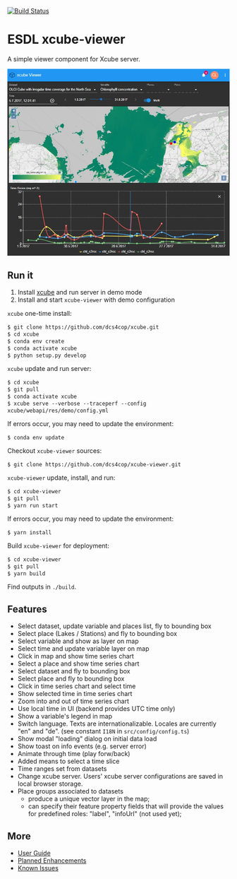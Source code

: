 [![Build Status](https://travis-ci.org/esa-esdl/xcube-viewer.svg?branch=master)](https://travis-ci.org/esa-esdl/xcube-viewer)

# ESDL xcube-viewer

A simple viewer component for Xcube server.

![xcube-viewer](./doc/xcube-viewer.jpg)

## Run it

1. Install [xcube](https://github.com/dcs4cop/xcube) and run server in demo mode
2. Install and start `xcube-viewer` with demo configuration

`xcube` one-time install:

    $ git clone https://github.com/dcs4cop/xcube.git
    $ cd xcube
    $ conda env create
    $ conda activate xcube
    $ python setup.py develop  

    
`xcube` update and run server:

    $ cd xcube
    $ git pull
    $ conda activate xcube  
    $ xcube serve --verbose --traceperf --config xcube/webapi/res/demo/config.yml  
    
If errors occur, you may need to update the environment:

    $ conda env update


Checkout `xcube-viewer` sources:

    $ git clone https://github.com/dcs4cop/xcube-viewer.git

`xcube-viewer` update, install, and run:

    $ cd xcube-viewer
    $ git pull
    $ yarn run start

If errors occur, you may need to update the environment:

    $ yarn install


Build `xcube-viewer` for deployment:

    $ cd xcube-viewer
    $ git pull
    $ yarn build

Find outputs in `./build`.

## Features

* Select dataset, update variable and places list, fly to bounding box
* Select place (Lakes / Stations) and fly to bounding box
* Select variable and show as layer on map
* Select time and update variable layer on map
* Click in map and show time series chart
* Select a place and show time series chart
* Select dataset and fly to bounding box
* Select place and fly to bounding box
* Click in time series chart and select time
* Show selected time in time series chart
* Zoom into and out of time series chart
* Use local time in UI (backend provides UTC time only)
* Show a variable's legend in map
* Switch language. Texts are internationalizable. Locales are currently "en" and "de". (see constant `I18N` in `src/config/config.ts`)
* Show modal "loading" dialog on initial data load
* Show toast on info events (e.g. server error) 
* Animate through time (play forw/back)
* Added means to select a time slice
* Time ranges set from datasets
* Change xcube server. Users' xcube server configurations are saved in local browser storage.  
* Place groups associated to datasets
  - produce a unique vector layer in the map;
  - can specify their feature property fields that will provide the values for predefined roles:
    "label", "infoUrl" (not used yet);

## More

* [User Guide](https://xcube.readthedocs.io/en/latest/viewer.html#)
* [Planned Enhancements](https://github.com/dcs4cop/xcube-viewer/labels/enhancement)
* [Known Issues](https://github.com/dcs4cop/xcube-viewer/labels/bug)








